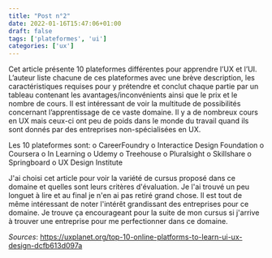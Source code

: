 ```yaml
---
title: "Post n°2"
date: 2022-01-16T15:47:06+01:00
draft: false
tags: ['plateformes', 'ui']
categories: ['ux']
---
```


Cet article présente 10 plateformes différentes pour apprendre l’UX et l’UI. L’auteur liste chacune de ces plateformes avec une brève description, les caractéristiques requises pour y prétendre et conclut chaque partie par un tableau contenant les avantages/inconvénients ainsi que le prix et le nombre de cours. Il est intéressant de voir la multitude de possibilités concernant l’apprentissage de ce vaste domaine. Il y a de nombreux cours en UX mais ceux-ci ont peu de poids dans le monde du travail quand ils sont donnés par des entreprises non-spécialisées en UX.

Les 10 plateformes sont: 
    o	CareerFoundry
    o	Interactice Design Foundation
    o	Coursera
    o	In Learning
    o	Udemy
    o	Treehouse
    o	Pluralsight
    o	Skillshare
    o	Springboard
    o	UX Design Institute

J'ai choisi cet article pour voir la variété de cursus proposé dans ce domaine et quelles sont leurs critères d'évaluation. Je l'ai trouvé un peu longuet à lire et au final je n'en ai pas retiré grand chose. Il est tout de même intéressant de noter l'intérêt grandissant des entreprises pour ce domaine. Je trouve ça encourageant pour la suite de mon cursus si j'arrive à trouver une entreprise pour me perfectionner dans ce domaine.

*Sources*: https://uxplanet.org/top-10-online-platforms-to-learn-ui-ux-design-dcfb613d097a
